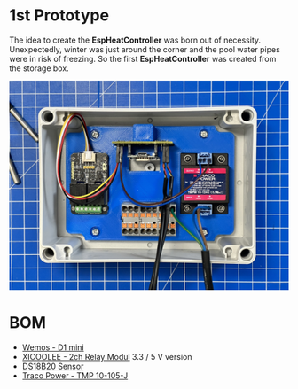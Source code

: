 # 1st Prototype

The idea to create the __EspHeatController__ was born out of necessity. Unexpectedly, winter was just around the corner and the pool water pipes were in risk of freezing. So the first __EspHeatController__ was created from the storage box.

![Prototype of the 1st EspHeatController](prototype_ehc_photo.jpg)

# BOM
* [Wemos - D1 mini](https://amzn.to/48l3Jik)
* [XICOOLEE - 2ch Relay Modul](https://amzn.to/3TtgmDJ) 3.3 / 5 V version
* [DS18B20 Sensor](https://amzn.to/48bSDw8)
* [Traco Power - TMP 10-105-J](https://www.tracopower.com/de/deu/model/tmpw-10-105-j)
